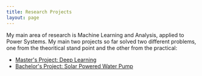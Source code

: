 ```yaml
---
title: Research Projects
layout: page
---
```


My main area of research is Machine Learning and Analysis, applied to Power Systems. My main two projects so far solved two different problems, one from the theoritical stand point and the other from the practical:
* [Master's Project: Deep Learning ](JLuengo_MEng.html)
* [Bachelor's Project: Solar Powered Water Pump](JLuengo_BSc.html)